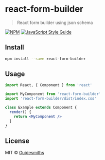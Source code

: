 # react-form-builder

> React form builder using json schema

[![NPM](https://img.shields.io/npm/v/react-form-builder.svg)](https://www.npmjs.com/package/react-form-builder) [![JavaScript Style Guide](https://img.shields.io/badge/code_style-standard-brightgreen.svg)](https://standardjs.com)

## Install

```bash
npm install --save react-form-builder
```

## Usage

```jsx
import React, { Component } from 'react'

import MyComponent from 'react-form-builder'
import 'react-form-builder/dist/index.css'

class Example extends Component {
  render() {
    return <MyComponent />
  }
}
```

## License

MIT © [Guidesmiths](https://github.com/Guidesmiths)
